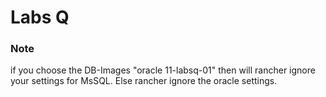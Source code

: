 # Labs Q

### Note

if you choose the DB-Images "oracle 11-labsq-01" then will rancher ignore your settings for MsSQL.
Else rancher ignore the oracle settings.
